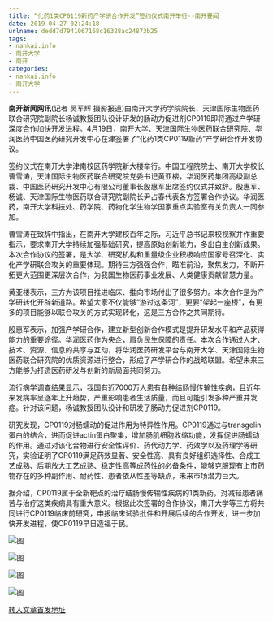 ```yaml
---
title: “化药1类CP0119新药产学研合作开发”签约仪式南开举行--南开要闻
date: 2019-04-27 02:24:18
urlname: dedd7d7941067168c16328ac24873b25
tags: 
- nankai.info
- 南开大学
- 南开
categories:
- nankai.info
- 南开大学
---
```


**南开新闻网讯**(记者 吴军辉 摄影报道)由南开大学药学院院长、天津国际生物医药联合研究院副院长杨诚教授团队设计研发的肠动力促进剂CP0119即将通过产学研深度合作加快开发进程。4月19日，南开大学、天津国际生物医药联合研究院、华润医药中国医药研究开发中心在津签署了“化药1类CP0119新药”产学研合作开发协议。

签约仪式在南开大学津南校区药学院新大楼举行。中国工程院院士、南开大学校长曹雪涛，天津国际生物医药联合研究院党委书记黄亚楼，华润医药集团高级副总裁、中国医药研究开发中心有限公司董事长殷惠军出席签约仪式并致辞。殷惠军、杨诚、天津国际生物医药联合研究院副院长尹占春代表各方签署合作协议。华润医药，南开大学科技处、药学院、药物化学生物学国家重点实验室有关负责人一同参加。

曹雪涛在致辞中指出，在南开大学建校百年之际，习近平总书记来校视察并作重要指示，要求南开大学持续加强基础研究，提高原始创新能力，多出自主创新成果。本次合作协议的签署，是大学、研究机构和重量级企业积极响应国家号召深化、实化产学研联合攻关的重要体现。期待三方强强合作，瞄准前沿，聚焦发力，不断开拓更大范围更深层次合作，为我国生物医药事业发展、人类健康贡献智慧力量。

黄亚楼表示，三方为该项目推进临床、推向市场付出了很多努力。本次合作是为产学研转化开辟新道路。希望大家不仅能够“游过这条河”，更要“架起一座桥”，有更多的项目能够以联合攻关的方式实现转化，这是三方合作之共同期待。

殷惠军表示，加强产学研合作，建立新型创新合作模式是提升研发水平和产品获得能力的重要途径。华润医药作为央企，肩负民生保障的责任。本次合作通过人才、技术、资源、信息的共享与互动，将华润医药研发平台与南开大学、天津国际生物医药联合研究院的优质资源进行整合，形成了产学研合作的战略联盟。希望未来三方能够为打造医药研发与创新的新局面共同努力。

流行病学调查结果显示，我国有近7000万人患有各种结肠慢传输性疾病，且近年来发病率呈逐年上升趋势，严重影响患者生活质量，而且可能引发多种严重并发症。针对该问题，杨诚教授团队设计和研发了肠动力促进剂CP0119。

研究发现，CP0119对肠蠕动的促进作用为特异性作用。CP0119通过与transgelin蛋白的结合，进而促进actin蛋白聚集，增加肠肌细胞收缩功能，发挥促进肠蠕动的作用。通过对该化合物进行安全性评价、药代动力学、药效学以及药理学等研究，实验证明了CP0119满足药效显著、安全性高、具有良好组织选择性、合成工艺成熟、后期放大工艺成熟、稳定性高等成药性的必备条件，能够克服现有上市药物存在的多种副作用、耐药性、患者依从性差等缺点，未来市场潜力巨大。

据介绍，CP0119属于全新靶点的治疗结肠慢传输性疾病的1类新药，对减轻患者痛苦与治疗这类疾病具有重大意义。根据此次签署的合作协议，南开大学等三方将共同进行CP0119临床前研究，申报临床试验批件和开展后续的合作开发，进一步加快开发进程，使CP0119早日造福于民。

![图](http://news.nankai.edu.cn/pic/0/00/35/01/350127_936020.jpg)

![图](http://news.nankai.edu.cn/pic/0/00/35/01/350126_209580.jpg)

![图](http://news.nankai.edu.cn/pic/0/00/35/01/350125_709545.jpg)

![图](http://news.nankai.edu.cn/pic/0/00/35/01/350124_976319.jpg)

[转入文章首发地址](http://news.nankai.edu.cn/nkyw/system/2019/04/19/000446014.shtml)